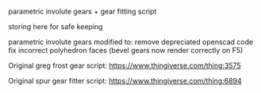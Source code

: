 parametric involute gears + gear fitting script 

storing here for safe keeping

parametric involute gears modified to:
remove depreciated openscad code
fix incorrect polyhedron faces (bevel gears now render correctly on F5)


Original greg frost gear script: https://www.thingiverse.com/thing:3575

Original spur  gear fitter script: https://www.thingiverse.com/thing:6894
